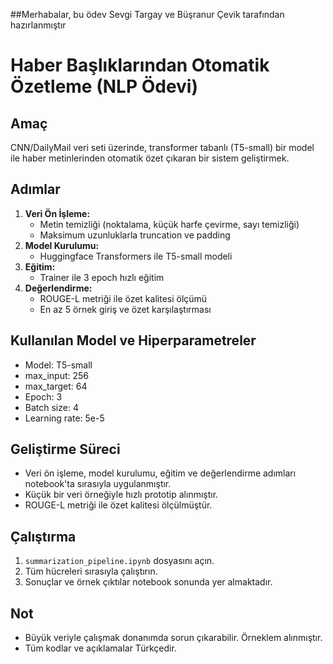 ##Merhabalar, bu ödev Sevgi Targay ve Büşranur Çevik tarafından hazırlanmıştır

# Haber Başlıklarından Otomatik Özetleme (NLP Ödevi)

## Amaç
CNN/DailyMail veri seti üzerinde, transformer tabanlı (T5-small) bir model ile haber metinlerinden otomatik özet çıkaran bir sistem geliştirmek.

## Adımlar
1. **Veri Ön İşleme:**
   - Metin temizliği (noktalama, küçük harfe çevirme, sayı temizliği)
   - Maksimum uzunluklarla truncation ve padding
2. **Model Kurulumu:**
   - Huggingface Transformers ile T5-small modeli
3. **Eğitim:**
   - Trainer ile 3 epoch hızlı eğitim
4. **Değerlendirme:**
   - ROUGE-L metriği ile özet kalitesi ölçümü
   - En az 5 örnek giriş ve özet karşılaştırması

## Kullanılan Model ve Hiperparametreler
- Model: T5-small
- max_input: 256
- max_target: 64
- Epoch: 3
- Batch size: 4
- Learning rate: 5e-5

## Geliştirme Süreci
- Veri ön işleme, model kurulumu, eğitim ve değerlendirme adımları notebook'ta sırasıyla uygulanmıştır.
- Küçük bir veri örneğiyle hızlı prototip alınmıştır.
- ROUGE-L metriği ile özet kalitesi ölçülmüştür.

## Çalıştırma
1. `summarization_pipeline.ipynb` dosyasını açın.
2. Tüm hücreleri sırasıyla çalıştırın.
3. Sonuçlar ve örnek çıktılar notebook sonunda yer almaktadır.

## Not
- Büyük veriyle çalışmak donanımda sorun çıkarabilir. Örneklem alınmıştır.
- Tüm kodlar ve açıklamalar Türkçedir. 